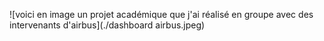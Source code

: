 ![voici en image un projet académique que j'ai réalisé 
en groupe avec des intervenants d'airbus](./dashboard airbus.jpeg)
